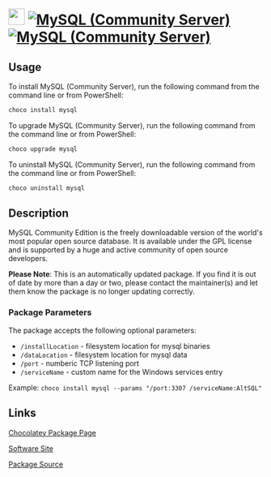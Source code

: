 ﻿# <img src="https://cdn.jsdelivr.net/gh/mkevenaar/chocolatey-packages@4d4a3bbed8b6b77e184e64522d9cd3247017391e/icons/mysql.png" width="32" height="32"/> [![MySQL (Community Server)](https://img.shields.io/chocolatey/v/mysql.svg?label=MySQL+(Community+Server))](https://chocolatey.org/packages/mysql) [![MySQL (Community Server)](https://img.shields.io/chocolatey/dt/mysql.svg)](https://chocolatey.org/packages/mysql)

## Usage
To install MySQL (Community Server), run the following command from the command line or from PowerShell:
```powershell
choco install mysql
```

To upgrade MySQL (Community Server), run the following command from the command line or from PowerShell:
```powershell
choco upgrade mysql
```

To uninstall MySQL (Community Server), run the following command from the command line or from PowerShell:
```powershell
choco uninstall mysql
```

## Description
MySQL Community Edition is the freely downloadable version of the world's most popular open source database. It is available under the GPL license and is supported by a huge and active community of open source developers.

**Please Note**: This is an automatically updated package. If you find it is
out of date by more than a day or two, please contact the maintainer(s) and
let them know the package is no longer updating correctly.

### Package Parameters
The package accepts the following optional parameters:
* `/installLocation` - filesystem location for mysql binaries
* `/dataLocation` - filesystem location for mysql data
* `/port` - numberic TCP listening port
* `/serviceName` - custom name for the Windows services entry

Example: `choco install mysql --params "/port:3307 /serviceName:AltSQL"`


## Links
[Chocolatey Package Page](https://chocolatey.org/packages/mysql)

[Software Site](http://mysql.com/)

[Package Source](https://github.com/mkevenaar/chocolatey-packages/tree/master/automatic/mysql)

